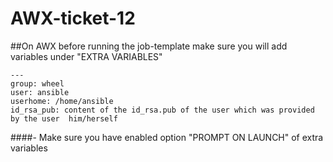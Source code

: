 # AWX-ticket-12

##On AWX before running the job-template make sure you will add variables under "EXTRA VARIABLES"
```
---
group: wheel
user: ansible
userhome: /home/ansible
id_rsa_pub: content of the id_rsa.pub of the user which was provided by the user  him/herself
```

####- Make sure you have enabled option "PROMPT ON LAUNCH" of extra variables